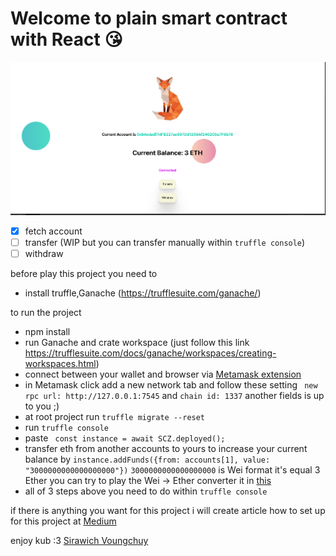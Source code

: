 # Welcome to plain smart contract with React 😘

![](scz.png)
- [X] fetch account
- [ ] transfer (WIP but you can transfer manually within ```truffle console```)
- [ ] withdraw

before play this project you need to

- install truffle,Ganache (https://trufflesuite.com/ganache/)

to run the project

- npm install
- run Ganache and crate workspace (just follow this
  link https://trufflesuite.com/docs/ganache/workspaces/creating-workspaces.html)
- connect between your wallet and browser
  via [Metamask extension](https://chrome.google.com/webstore/detail/metamask/nkbihfbeogaeaoehlefnkodbefgpgknn)
- in Metamask click add a new network tab and follow these setting ``` new rpc url: http://127.0.0.1:7545``` and ``` chain id: 1337 ``` another fields is up to you ;)
- at root project run ``` truffle migrate --reset ```
- run ```truffle console```
- paste ``` const instance = await SCZ.deployed();```
- transfer eth from another accounts to yours to increase your current balance
  by ``` instance.addFunds({from: accounts[1], value: "3000000000000000000"}) ``` ``` 3000000000000000000 ``` is Wei
  format it's equal 3 Ether you can try to play the Wei -> Ether converter it in [this](https://eth-converter.com/)
- all of 3 steps above you need to do within ```truffle console```

if there is anything you want for this project i will create article how to set up for this project
at [Medium](https://sirawit0676.medium.com/)

enjoy kub :3 [Sirawich Voungchuy](https://github.com/SirawichDev)


